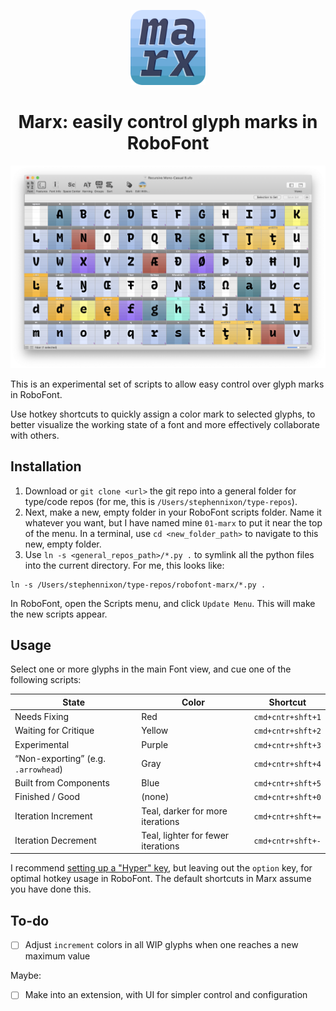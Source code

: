 <p align="center">
    <img alt="typemedia 18" src="docs/readme-assets/logo.png" width="120" />
</p>
<h1 align="center">
  Marx: easily control glyph marks in RoboFont
</h1>

![](docs/readme-assets/glyph-marx.png)

This is an experimental set of scripts to allow easy control over glyph marks in RoboFont.

Use hotkey shortcuts to quickly assign a color mark to selected glyphs, to better visualize the working state of a font and more effectively collaborate with others.

## Installation

1. Download or `git clone <url>` the git repo into a general folder for type/code repos (for me, this is `/Users/stephennixon/type-repos`).
2. Next, make a new, empty folder in your RoboFont scripts folder. Name it whatever you want, but I have named mine `01-marx` to put it near the top of the menu. In a terminal, use `cd <new_folder_path>` to navigate to this new, empty folder.
3. Use `ln -s <general_repos_path>/*.py .` to symlink all the python files into the current directory. For me, this looks like:

```
ln -s /Users/stephennixon/type-repos/robofont-marx/*.py .
```

In RoboFont, open the Scripts menu, and click `Update Menu`. This will make the new scripts appear.


## Usage

Select one or more glyphs in the main Font view, and cue one of the following scripts:

| **State**                           | **Color**                          | Shortcut          |
| ----------------------------------- | ---------------------------------- | ----------------- |
| Needs Fixing                        | Red                                | `cmd+cntr+shft+1` |
| Waiting for Critique                | Yellow                             | `cmd+cntr+shft+2` |
| Experimental                        | Purple                             | `cmd+cntr+shft+3` |
| “Non-exporting” (e.g. `.arrowhead`) | Gray                               | `cmd+cntr+shft+4` |
| Built from Components               | Blue                               | `cmd+cntr+shft+5` |
| Finished / Good                     | (none)                             | `cmd+cntr+shft+0` |
| Iteration Increment                 | Teal, darker for more iterations   | `cmd+cntr+shft+=` |
| Iteration Decrement                 | Teal, lighter for fewer iterations | `cmd+cntr+shft+-` |

I recommend [setting up a "Hyper" key](https://brettterpstra.com/2017/06/15/a-hyper-key-with-karabiner-elements-full-instructions/), but leaving out the `option` key, for optimal hotkey usage in RoboFont. The default shortcuts in Marx assume you have done this.

## To-do

- [ ] Adjust `increment` colors in all WIP glyphs when one reaches a new maximum value

Maybe:
- [ ] Make into an extension, with UI for simpler control and configuration
